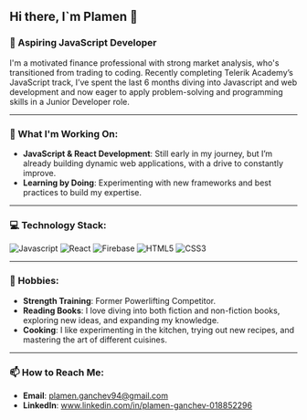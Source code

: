 ## Hi there, I`m Plamen 👋

### 🚀 Aspiring JavaScript Developer
I'm a motivated finance professional with strong market analysis, who's transitioned from trading to coding. Recently completing Telerik Academy’s JavaScript track, I’ve spent the last 6 months diving into Javascript and web development and now eager to apply problem-solving and programming skills in a Junior Developer role.

---

### 🔨 What I'm Working On:
- **JavaScript & React Development**: Still early in my journey, but I’m already building dynamic web applications, with a drive to constantly improve.
- **Learning by Doing**: Experimenting with new frameworks and best practices to build my expertise.

---

### 💻 Technology Stack:
![Javascript](https://img.shields.io/badge/Javascript-F7DF1E?logo=javascript&logoColor=black&style=for-the-badge)
![React](https://img.shields.io/badge/React-61DAFB?logo=react&logoColor=white&style=for-the-badge)
![Firebase](https://img.shields.io/badge/Firebase-FFCA28?logo=firebase&logoColor=black&style=for-the-badge)
![HTML5](https://img.shields.io/badge/HTML5-E34F26?logo=html5&logoColor=white&style=for-the-badge)
![CSS3](https://img.shields.io/badge/CSS3-1572B6?logo=css3&logoColor=white&style=for-the-badge)

---

### 🎯 Hobbies:
- **Strength Training**: Former Powerlifting Competitor.
- **Reading Books**: I love diving into both fiction and non-fiction books, exploring new ideas, and expanding my knowledge.
- **Cooking**: I like experimenting in the kitchen, trying out new recipes, and mastering the art of different cuisines.

---

### 📫 How to Reach Me:
- **Email**: plamen.ganchev94@gmail.com
- **LinkedIn**: www.linkedin.com/in/plamen-ganchev-018852296
